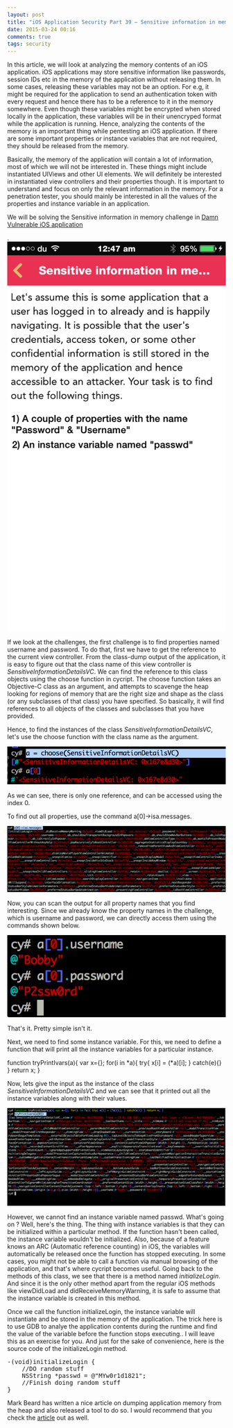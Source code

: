 ```yaml
---
layout: post
title: "iOS Application Security Part 39 – Sensitive information in memory"
date: 2015-03-24 00:16
comments: true
tags: security
---
```


In this article, we will look at analyzing the memory contents of an iOS application. iOS applications may store sensitive information like passwords, session IDs etc in the memory of the application without releasing them. In some cases, releasing these variables may not be an option. For e.g, it might be required for the application to send an authentication token with every request and hence there has to be a reference to it in the memory somewhere. Even though these variables might be encrypted when stored locally in the application, these variables will be in their unencryped format while the application is running. Hence, analyzing the contents of the memory is an important thing while pentesting an iOS application. If there are some important properties or instance variables that are not required, they should be released from the memory.

<!--more-->

Basically, the memory of the application will contain a lot of information, most of which we will not be interested in. These things might include instantiated UIViews and other UI elements. We will definitely be interested in instantiated view controllers and their properties though. It is important to understand and focus on only the relevant information in the memory. For a penetration tester, you should mainly be interested in all the values of the properties and instance variable in an application.

We will be solving the Sensitive information in memory challenge in [Damn Vulnerable iOS application](http://damnvulnerableiosapp.com)

. ![1](/images/posts/ios39/1.PNG)

If we look at the challenges, the first challenge is to find properties named username and password. To do that, first we have to get the reference to the current view controller. From the class-dump output of the application, it is easy to figure out that the class name of this view controller is _SensitiveInformationDetailsVC_. We can find the reference to this class objects using the choose function in cycript. The choose function takes an Objective-C class as an argument, and attempts to scavenge the heap looking for regions of memory that are the right size and shape as the class (or any subclasses of that class) you have specified. So basically, it will find references to all objects of the classes and subclasses that you have provided.

Hence, to find the instances of the class _SensitiveInformationDetailsVC_, let's use the choose function with the class name as the argument.

![2](/images/posts/ios39/2.png)

As we can see, there is only one reference, and can be accessed using the index 0.

To find out all properties, use the command a[0]->isa.messages.

![3](/images/posts/ios39/3.png)

Now, you can scan the output for all property names that you find interesting. Since we already know the property names in the challenge, which is username and password, we can directly access them using the commands shown below.

![4](/images/posts/ios39/4.png)

That's it. Pretty simple isn't it.

Next, we need to find some instance variable. For this, we need to define a function that will print all the instance variables for a particular instance.

function tryPrintIvars(a){ var x={}; for(i in *a){ try{ x[i] = (*a)[i]; } catch(e){} } return x; }

Now, lets give the input as the instance of the class _SensitiveInformationDetailsVC_ and we can see that it printed out all the instance variables along with their values.

![5](/images/posts/ios39/5.png)

However, we cannot find an instance variable named passwd. What's going on ? Well, here's the thing. The thing with instance variables is that they can be initialized within a particular method. If the function hasn't been called, the instance variable wouldn't be initialized. Also, because of a feature knows an ARC (Automatic reference counting) in iOS, the variables will automatically be released once the function has stopped executing. In some cases, you might not be able to call a function via manual browsing of the application, and that's where cycript becomes useful. Going back to the methods of this class, we see that there is a method named _initializeLogin_. And since it is the only other method apart from the regular iOS methods like viewDidLoad and didReceiveMemoryWarning, it is safe to assume that the instance variable is created in this method.

Once we call the function initializeLogin, the instance variable will instantiate and be stored in the memory of the application. The trick here is to use GDB to analye the application contents during the runtime and find the value of the variable before the function stops executing.. I will leave this as an exercise for you. And just for the sake of convenience, here is the source code of the initializeLogin method.

<pre>-(void)initializeLogin {
    //DO random stuff
    NSString *passwd = @"MYw0r1d1821";
    //Finish doing random stuff
}</pre>

Mark Beard has written a nice article on dumping application memory from the heap and also released a tool to do so. I would recommend that you check the [article](https://blog.netspi.com/ios-tutorial-dumping-the-application-heap-from-memory/) out as well.